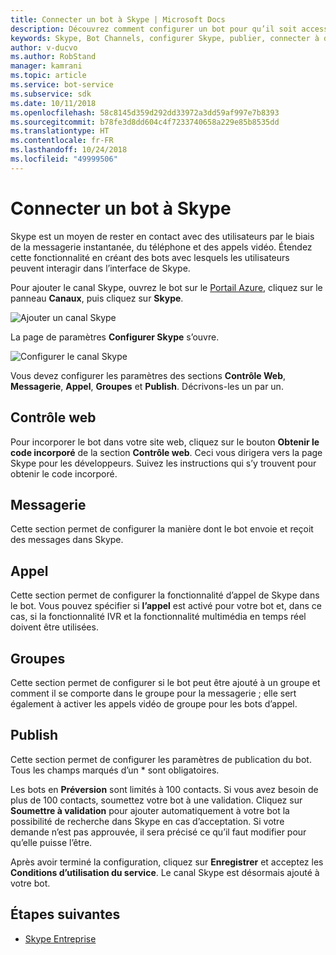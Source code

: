 ```yaml
---
title: Connecter un bot à Skype | Microsoft Docs
description: Découvrez comment configurer un bot pour qu’il soit accessible par le biais de l’interface de Skype.
keywords: Skype, Bot Channels, configurer Skype, publier, connecter à des canaux
author: v-ducvo
ms.author: RobStand
manager: kamrani
ms.topic: article
ms.service: bot-service
ms.subservice: sdk
ms.date: 10/11/2018
ms.openlocfilehash: 58c8145d359d292dd33972a3dd59af997e7b8393
ms.sourcegitcommit: b78fe3d8dd604c4f7233740658a229e85b8535dd
ms.translationtype: HT
ms.contentlocale: fr-FR
ms.lasthandoff: 10/24/2018
ms.locfileid: "49999506"
---
```

# <a name="connect-a-bot-to-skype"></a>Connecter un bot à Skype

Skype est un moyen de rester en contact avec des utilisateurs par le biais de la messagerie instantanée, du téléphone et des appels vidéo. Étendez cette fonctionnalité en créant des bots avec lesquels les utilisateurs peuvent interagir dans l’interface de Skype.

Pour ajouter le canal Skype, ouvrez le bot sur le [Portail Azure](https://portal.azure.com/), cliquez sur le panneau **Canaux**, puis cliquez sur **Skype**.

![Ajouter un canal Skype](~/media/channels/skype-addchannel.png)

La page de paramètres **Configurer Skype** s’ouvre.

![Configurer le canal Skype](~/media/channels/skype_configure.png)

Vous devez configurer les paramètres des sections **Contrôle Web**, **Messagerie**, **Appel**, **Groupes** et **Publish**. Décrivons-les un par un.

## <a name="web-control"></a>Contrôle web

Pour incorporer le bot dans votre site web, cliquez sur le bouton **Obtenir le code incorporé** de la section **Contrôle web**. Ceci vous dirigera vers la page Skype pour les développeurs. Suivez les instructions qui s’y trouvent pour obtenir le code incorporé.

## <a name="messaging"></a>Messagerie

Cette section permet de configurer la manière dont le bot envoie et reçoit des messages dans Skype.

## <a name="calling"></a>Appel

Cette section permet de configurer la fonctionnalité d’appel de Skype dans le bot. Vous pouvez spécifier si **l’appel** est activé pour votre bot et, dans ce cas, si la fonctionnalité IVR et la fonctionnalité multimédia en temps réel doivent être utilisées.

## <a name="groups"></a>Groupes

Cette section permet de configurer si le bot peut être ajouté à un groupe et comment il se comporte dans le groupe pour la messagerie ; elle sert également à activer les appels vidéo de groupe pour les bots d’appel.

## <a name="publish"></a>Publish

Cette section permet de configurer les paramètres de publication du bot. Tous les champs marqués d’un * sont obligatoires.

Les bots en **Préversion** sont limités à 100 contacts. Si vous avez besoin de plus de 100 contacts, soumettez votre bot à une validation. Cliquez sur **Soumettre à validation** pour ajouter automatiquement à votre bot la possibilité de recherche dans Skype en cas d’acceptation. Si votre demande n’est pas approuvée, il sera précisé ce qu’il faut modifier pour qu’elle puisse l’être.

Après avoir terminé la configuration, cliquez sur **Enregistrer** et acceptez les **Conditions d’utilisation du service**. Le canal Skype est désormais ajouté à votre bot.

## <a name="next-steps"></a>Étapes suivantes

* [Skype Entreprise](bot-service-channel-connect-skypeforbusiness.md)
